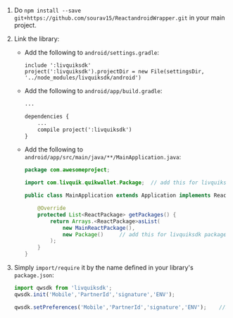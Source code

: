 1. Do `npm install --save git+https://github.com/sourav15/ReactandroidWrapper.git` in your main project.
2. Link the library:
    * Add the following to `android/settings.gradle`:
        ```
        include ':livquiksdk'
        project(':livquiksdk').projectDir = new File(settingsDir, '../node_modules/livquiksdk/android')
        ```

    * Add the following to `android/app/build.gradle`:
        ```xml
        ...

        dependencies {
            ...
            compile project(':livquiksdk')
        }
        ```
    * Add the following to `android/app/src/main/java/**/MainApplication.java`:
        ```java
        package com.awesomeproject;

        import com.livquik.quikwallet.Package;  // add this for livquiksdk package

        public class MainApplication extends Application implements ReactApplication {

            @Override
            protected List<ReactPackage> getPackages() {
                return Arrays.<ReactPackage>asList(
                    new MainReactPackage(),
                    new Package()     // add this for livquiksdk package
                );
            }
        }
        ```
3. Simply `import/require` it by the name defined in your library's `package.json`:

    ```javascript
    import qwsdk from 'livquiksdk';
    qwsdk.init('Mobile','PartnerId','signature','ENV');
    
    qwsdk.setPreferences('Mobile','PartnerId','signature','ENV');    //Save important data in setPrefernce for NFC payment
    ```
